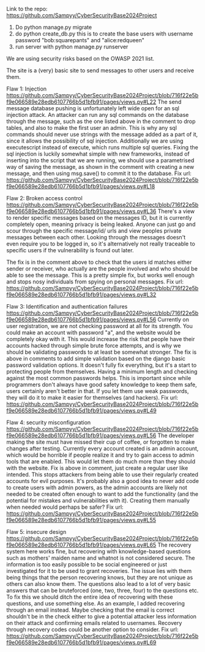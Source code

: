 Link to the repo: https://github.com/Sampyy/CyberSecurityBase2024Project
1. Do python manage.py migrate
2. do python create_db.py
this is to create the base users with username password "bob:squarepants" and "alice:redqueen"
3. run server with python manage.py runserver

We are using security risks based on the OWASP 2021 list.

The site is a (very) basic site to send messages to other users and receive them.

Flaw 1: Injection
https://github.com/Sampyy/CyberSecurityBase2024Project/blob/716f22e5bf9e066589e28edb6107766b5d1bfb91/pages/views.py#L22
The send message database pushing is unfortunately left wide open for an sql injection attack. An attacker can run any sql commands on the database through the message, such as the one listed above in the comment to drop tables, and also to make the first user an admin. This is why any sql commands should never use strings with the message added as a part of it, since it allows the possibility of sql injection. Additionally we are using executescript instead of execute, which runs multiple sql queries.
Fixing the sql injection is luckily somewhat simple with new frameworks, instead of inserting into the script that we are running, we should use a parametrised way of saving the message, as shown in the comment with creating a new message, and then using msg.save() to commit it to the database. 
Fix url: https://github.com/Sampyy/CyberSecurityBase2024Project/blob/716f22e5bf9e066589e28edb6107766b5d1bfb91/pages/views.py#L18

Flaw 2: Broken access control
https://github.com/Sampyy/CyberSecurityBase2024Project/blob/716f22e5bf9e066589e28edb6107766b5d1bfb91/pages/views.py#L36
There's a view to render specific messages based on the messages ID, but it is currently completely open, meaning privacy is being leaked. Anyone can just go and scour through the specific message/id/ urls and view peoples private messages between each other. Looking through the messages doesn't even require you to be logged in, so it's alternatively not really traceable to specific users if the vulnerability is found out later.

The fix is in the comment above to check that the users id matches either sender or receiver, who actually are the people involved and who should be able to see the message. This is a pretty simple fix, but works well enough and stops nosy individuals from spying on personal messages.
Fix url: https://github.com/Sampyy/CyberSecurityBase2024Project/blob/716f22e5bf9e066589e28edb6107766b5d1bfb91/pages/views.py#L32

Flaw 3: Identification and authentication failures
https://github.com/Sampyy/CyberSecurityBase2024Project/blob/716f22e5bf9e066589e28edb6107766b5d1bfb91/pages/views.py#L56
Currently on user registration, we are not checking password at all for its strength. You could make an account with password "a", and the website would be completely okay with it. This would increase the risk that people have their accounts hacked through simple brute force attempts, and is why we should be validating passwords to at least be somewhat stronger. 
The fix is above in comments to add simple validation based on the django basic password validation options. It doesn't fully fix everything, but it's a start to protecting people from themselves. Having a minimum length and checking against the most common passwords helps. This is important since while programmers don't always have good safety knowledge to keep them safe, users certainly aren't better in that. If you let them use weak passwords, they will do it to make it easier for themselves (and hackers). 
Fix url: https://github.com/Sampyy/CyberSecurityBase2024Project/blob/716f22e5bf9e066589e28edb6107766b5d1bfb91/pages/views.py#L49


Flaw 4: security misconfiguration
https://github.com/Sampyy/CyberSecurityBase2024Project/blob/716f22e5bf9e066589e28edb6107766b5d1bfb91/pages/views.py#L56
The developer making the site must have missed their cup of coffee, or forgotten to make changes after testing. Currently every account created is an admin account, which would be horrible if people realize it and try to gain access to admin tools that are enabled. This would let them do much more than they should with the website.
Fix is above in comment, just create a regular user like intended. This stops attackers from being able to use their regularly created accounts for evil purposes. It's probably also a good idea to never add code to create users with admin powers, as the admin accounts are likely not needed to be created often enough to want to add the functionality (and the potential for mistakes and vulnerabilities with it). Creating them manually when needed would perhaps be safer?
Fix url: https://github.com/Sampyy/CyberSecurityBase2024Project/blob/716f22e5bf9e066589e28edb6107766b5d1bfb91/pages/views.py#L55


Flaw 5: insecure design 
https://github.com/Sampyy/CyberSecurityBase2024Project/blob/716f22e5bf9e066589e28edb6107766b5d1bfb91/pages/views.py#L65
The recovery system here works fine, but recovering with knowledge-based questions such as mothers' maiden name and whatnot is not considered secure. The information is too easily possible to be social engineered or just investigated for it to be used to grant recoveries. The issue lies with them being things that the person recovering knows, but they are not unique as others can also know them. The questions also lead to a lot of very basic answers that can be bruteforced (one, two, three, four) to the questions etc.
To fix this we should ditch the entire idea of recovering with these questions, and use something else. As an example, I added recovering through an email instead. Maybe checking that the email is correct shouldn't be in the check either to give a potential attacker less information on their attack and confirming emails related to usernames. Recovery through recovery codes could be another option to consider.
Fix url: https://github.com/Sampyy/CyberSecurityBase2024Project/blob/716f22e5bf9e066589e28edb6107766b5d1bfb91/pages/views.py#L69